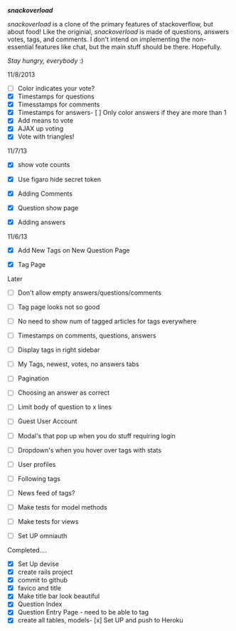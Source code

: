 ***snackoverload***

*snackoverload* is a clone of the primary features of stackoverflow, 
but about food! Like the originial, *snackoverload* is made of questions, answers
votes, tags, and comments. I don't intend on implementing the non-essential 
features like chat, but the main stuff should be there. Hopefully. 

_Stay hungry, everybody_ :)

11/8/2013


- [ ] Color indicates your vote?
- [x] Timestamps for questions
- [x] Timesstamps for comments
- [x] Timestamps for answers- [ ] Only color answers if they are more than 1
- [x] Add means to vote
- [x] AJAX up voting
- [x] Vote with triangles!

11/7/13
- [x] show vote counts
- [x] Use figaro hide secret token
- [x] Adding Comments
- [x] Question show page
- [x] Adding answers



11/6/13
- [x] Add New Tags on New Question Page
- [x] Tag Page


Later
- [ ] Don't allow empty answers/questions/comments
- [ ] Tag page looks not so good
- [ ] No need to show num of tagged articles for tags everywhere
- [ ] Timestamps on comments, questions, answers
- [ ] Display tags in right sidebar
- [ ] My Tags, newest, votes, no answers tabs
- [ ] Pagination
- [ ] Choosing an answer as correct
- [ ] Limit body of question to x lines
- [ ] Guest User Account
- [ ] Modal's that pop up when you do stuff requiring login
- [ ] Dropdown's when you hover over tags with stats
- [ ] User profiles
- [ ] Following tags
- [ ] News feed of tags?
- [ ] Make tests for model methods
- [ ] Make tests for views
- [ ] Set UP omniauth


Completed....
- [x] Set Up devise
- [x] create rails project
- [x] commit to github
- [x] favico and title
- [x] Make title bar look beautiful
- [x] Question Index
- [x] Question Entry Page - need to be able to tag
- [x] create all tables, models- [x] Set UP and push to Heroku